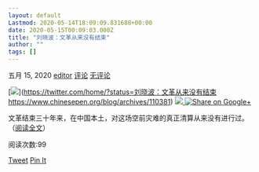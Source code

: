 ```yaml
---
layout: default
Lastmod: 2020-05-14T18:09:09.831688+00:00
date: 2020-05-15T00:09:03.000Z
title: "刘晓波：文革从来没有结束"
author: ""
tags: []
---
```


五月 15, 2020 [editor](https://www.chinesepen.org/blog/archives/author/editor04) [评论](https://www.chinesepen.org/blog/topics/category/writings/prose/commentary) [无评论](https://www.chinesepen.org/blog/archives/110381#respond)

 [![](https://images.weserv.nl/?url=https%3A//lh4.ggpht.com/_SAlWJ_xow1Y/TEwRv7sA3EI/AAAAAAAABWI/NLSAdEAJ-7I/twitter.png)](https://twitter.com/home/?status=刘晓波：文革从来没有结束 https://www.chinesepen.org/blog/archives/110381) [ ![](https://images.weserv.nl/?url=https%3A//lh3.ggpht.com/_SAlWJ_xow1Y/TEwRvVzhdiI/AAAAAAAABV8/RRa3HuGBLeA/facebook.png) ](https://www.facebook.com/share.php?u=https://www.chinesepen.org/blog/archives/110381) [![Share on Google+](https://images.weserv.nl/?url=https%3A//www.gstatic.com/images/icons/gplus-32.png)](https://plus.google.com/share?url=https://www.chinesepen.org/blog/archives/110381) 

文革结束三十年来，在中国本土，对这场空前灾难的真正清算从来没有进行过。（[阅读全文](http://www.liu-xiaobo.org/blog/archives/7587)）

阅读次数:99

[Tweet](https://twitter.com/share) [Pin It](https://pinterest.com/pin/create/button/?url=https://www.chinesepen.org/blog/archives/110381&media=https://www.chinesepen.org/wp-content/uploads/2017/12/2017124liuxiaobo刘晓波-150x84.jpg&description=刘晓波：文革从来没有结束)

